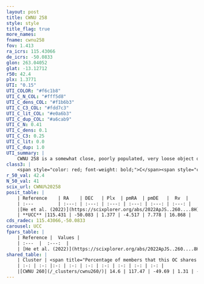```yaml
---
layout: post
title: CWNU 258
style: style
title_flag: true
more_names: 
fname: cwnu258
fov: 1.413
ra_icrs: 115.43066
de_icrs: -50.0833
glon: 263.04052
glat: -13.12712
r50: 42.4
plx: 1.3771
UTI: "0.15"
UTI_COLOR: "#f6c1b8"
UTI_C_N_COL: "#fff5d8"
UTI_C_dens_COL: "#f1b6b3"
UTI_C_C3_COL: "#fdd7c3"
UTI_C_lit_COL: "#e0a6b3"
UTI_C_dup_COL: "#a6cab9"
UTI_C_N: 0.41
UTI_C_dens: 0.1
UTI_C_C3: 0.25
UTI_C_lit: 0.0
UTI_C_dup: 1.0
UTI_summary: |
    CWNU 258 is a somewhat close, poorly populated, very loose object of low C3 quality. It was recently reported in the literature.<br><br>This object shares a small percentage of members with at least one entry reported in the same catalogue.
class3: |
    <span style="color: red; font-weight: bold;">C</span><span style="color: red; font-weight: bold;">C</span>
r_50_val: 42.4
N_50_val: 41
scix_url: CWNU%20258
posit_table: |
    | Reference    | RA    | DEC   | Plx  | pmRA  | pmDE   |  Rv  |
    | :---         | :---: | :---: | :---: | :---: | :---: | :---: |
    |[He et al. (2022)](https://scixplorer.org/abs/2022ApJS..260....8H) | 115.509 | -50.181 | 1.45 | -4.51 | 7.76 | -- |
    | **UCC** |115.431 | -50.083 | 1.377 | -4.517 | 7.778 | 16.868 | 
cds_radec: 115.43066,-50.0833
carousel: UCC
fpars_table: |
    | Reference |  Values |
    | :---  |  :---:  |
    | [He et al. (2022)](https://scixplorer.org/abs/2022ApJS..260....8H) | `AG=0.65, m-M=9.2, logAge=7.6, Z=0.008` |
shared_table: |
    | Cluster | <span title="Percentage of members that this OC shares with the ones listed">%</span>   | RA   | DEC   | Plx   | pmRA  | pmDE  | Rv | UTI |
    | :-: | :-: |:-: | :-: | :-: | :-: | :-: | :-: | :-: |
    |[CWNU 260](/_clusters/cwnu260/)| 14.6 | 117.47 | -49.69 | 1.31 | -4.71 | 7.79 | 16.72 |0.39 |
---
```

